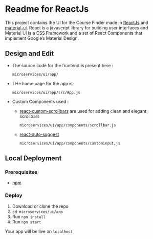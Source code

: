 # Readme for ReactJs

This project contains the UI for the Course Finder made in [ReactJs](https://reactjs.org/) and [material-ui](https://github.com/mui-org/material-ui).
React is a javascript library for building user interfaces and Material UI is a CSS Framework and a set of React Components that implement Google’s Material Design.

## Design and Edit

* The source code for the frontend is present here :
  
  `microservices/ui/app/` 
* THe home page for the app is:
  
  `microservices/ui/app/src/App.js`
* Custom Components used :
  - [react-custom-scrollbars](https://github.com/malte-wessel/react-custom-scrollbars) are used for adding clean and elegant       scrollbars 
  
    `microservices/ui/app/components/scrollbar.js`
  - [react-auto-suggest](https://github.com/moroshko/react-autosuggest#features) 

    `microservices/ui/app/components/custominput,js`

## Local Deployment

### Prerequisites

- [npm](https://www.npmjs.com/get-npm)

### Deploy

1. Download or clone the repo
2. ```cd microservices/ui/app```
3. Run ```npm install```
4. Run ```npm start``` 

Your app will be live on `localhost`









